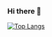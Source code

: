 ### Hi there 👋
[![Top Langs](https://github-readme-stats.vercel.app/api/top-langs/?username=arkodeepg&layout=compact)](https://github.com/anuraghazra/github-readme-stats)

<!--
**arkodeepg/arkodeepg** is a ✨ _special_ ✨ repository because its `README.md` (this file) appears on your GitHub profile.

Here are some ideas to get you started:

- 🔭 I’m currently working on ...
- 🌱 I’m currently learning ...
- 👯 I’m looking to collaborate on ...
- 🤔 I’m looking for help with ...
- 💬 Ask me about ...
- 📫 How to reach me: ...
- 😄 Pronouns: ...
- ⚡ Fun fact: ...
-->
